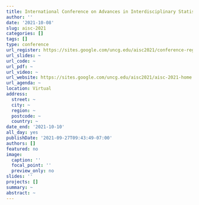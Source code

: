 ```yaml
---
title: International Conference on Advances in Interdisciplinary Statistics and Combinatorics 2021
author: ''
date: '2021-10-08'
slug: aisc-2021
categories: []
tags: []
type: conference
url_register: https://sites.google.com/uncg.edu/aisc2021/conference-registration
url_slides: ~
url_code: ~
url_pdf: ~
url_video: ~
url_website: https://sites.google.com/uncg.edu/aisc2021/aisc-2021-home
url_agenda: ~
location: Virtual
address:
  street: ~
  city: ~
  region: ~
  postcode: ~
  country: ~
date_end: '2021-10-10'
all_day: yes
publishDate: '2021-09-27T09:43:49-07:00'
authors: []
featured: no
image:
  caption: ''
  focal_point: ''
  preview_only: no
slides: ''
projects: []
summary: ~
abstract: ~
---
```


<!--more-->
